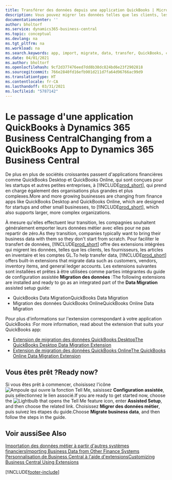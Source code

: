 ```yaml
---
title: Transférer des données depuis une application QuickBooks | Microsoft Docs
description: Vous pouvez migrer les données telles que les clients, les fournisseurs, les articles en inventaire et les comptes du grand livre des applications QuickBooks vers Business Central.
documentationcenter: ''
author: bholtorf
ms.service: dynamics365-business-central
ms.topic: conceptual
ms.devlang: na
ms.tgt_pltfrm: na
ms.workload: na
ms.search.keywords: app, import, migrate, data, transfer, QuickBooks, customize
ms.date: 04/01/2021
ms.author: bholtorf
ms.openlocfilehash: 9cf2d377476eed7dd8b38dc824bd6e23f2902818
ms.sourcegitcommit: 766e2840fd16efb901d211d7fa64d96766ac99d9
ms.translationtype: HT
ms.contentlocale: fr-CA
ms.lasthandoff: 03/31/2021
ms.locfileid: "5787142"
---
```

# <a name="changing-from-a-quickbooks-app-to-dynamics-365-business-central"></a><span data-ttu-id="8669e-103">Le passage d'une application QuickBooks à Dynamics 365 Business Central</span><span class="sxs-lookup"><span data-stu-id="8669e-103">Changing from a QuickBooks App to Dynamics 365 Business Central</span></span>
<span data-ttu-id="8669e-104">De plus en plus de sociétés croissantes passent d'applications financières comme QuickBooks Desktop et QuickBooks Online, qui sont conçues pour les startups et autres petites entreprises, à [!INCLUDE[prod_short](includes/prod_short.md)], qui prend en charge également des organisations plus grandes et plus complexes.</span><span class="sxs-lookup"><span data-stu-id="8669e-104">More and more growing businesses are changing from finance apps like QuickBooks Desktop and QuickBooks Online, which are designed for startups and other small businesses, to [!INCLUDE[prod_short](includes/prod_short.md)], which also supports larger, more complex organizations.</span></span> 

<span data-ttu-id="8669e-105">À mesure qu'elles effectuent leur transition, les compagnies souhaitent généralement emporter leurs données métier avec elles pour ne pas repartir de zéro.</span><span class="sxs-lookup"><span data-stu-id="8669e-105">As they transition, companies typically want to bring their business data with them so they don't start from scratch.</span></span> <span data-ttu-id="8669e-106">Pour faciliter le transfert de données, [!INCLUDE[prod_short](includes/prod_short.md)] offre des extensions intégrées qui migrent les données, telles que les clients, les fournisseurs, les articles en inventaire et les comptes GL.</span><span class="sxs-lookup"><span data-stu-id="8669e-106">To help transfer data, [!INCLUDE[prod_short](includes/prod_short.md)] offers built-in extensions that migrate data such as customers, vendors, inventory items, and general ledger accounts.</span></span> <span data-ttu-id="8669e-107">Les extensions suivantes sont installées et prêtes à être utilisées comme parties intégrantes du guide de configuration assistée **Migration des données** :</span><span class="sxs-lookup"><span data-stu-id="8669e-107">The following extensions are installed and ready to go as an integrated part of the **Data Migration** assisted setup guide:</span></span>

* <span data-ttu-id="8669e-108">QuickBooks Data Migration</span><span class="sxs-lookup"><span data-stu-id="8669e-108">QuickBooks Data Migration</span></span> 
* <span data-ttu-id="8669e-109">Migration des données QuickBooks Online</span><span class="sxs-lookup"><span data-stu-id="8669e-109">QuickBooks Online Data Migration</span></span>

<span data-ttu-id="8669e-110">Pour plus d'informations sur l'extension correspondant à votre application QuickBooks :</span><span class="sxs-lookup"><span data-stu-id="8669e-110">For more information, read about the extension that suits your QuickBooks app:</span></span>   

* [<span data-ttu-id="8669e-111">Extension de migration des données QuickBooks Desktop</span><span class="sxs-lookup"><span data-stu-id="8669e-111">The QuickBooks Desktop Data Migration Extension</span></span>](ui-extensions-quickbooks-data-migration.md)
* [<span data-ttu-id="8669e-112">Extension de migration des données QuickBooks Online</span><span class="sxs-lookup"><span data-stu-id="8669e-112">The QuickBooks Online Data Migration Extension</span></span>](ui-extensions-quickbooks-online-data-migration.md)

## <a name="ready-now"></a><span data-ttu-id="8669e-113">Vous êtes prêt ?</span><span class="sxs-lookup"><span data-stu-id="8669e-113">Ready now?</span></span>
<span data-ttu-id="8669e-114">Si vous êtes prêt à commencer, choisissez l'icône ![Ampoule qui ouvre la fonction Tell Me](media/ui-search/search_small.png "Dites-moi ce que vous voulez faire"), saisissez **Configuration assistée**, puis sélectionnez le lien associé.</span><span class="sxs-lookup"><span data-stu-id="8669e-114">If you are ready to get started now, choose the ![Lightbulb that opens the Tell Me feature](media/ui-search/search_small.png "Tell me what you want to do") icon, enter **Assisted Setup**, and then choose the related link.</span></span> <span data-ttu-id="8669e-115">Choisissez **Migrer des données métier**, puis suivez les étapes du guide.</span><span class="sxs-lookup"><span data-stu-id="8669e-115">Choose **Migrate business data**, and then follow the steps in the guide.</span></span>

## <a name="see-also"></a><span data-ttu-id="8669e-116">Voir aussi</span><span class="sxs-lookup"><span data-stu-id="8669e-116">See Also</span></span>
[<span data-ttu-id="8669e-117">Importation des données métier à partir d'autres systèmes financiers</span><span class="sxs-lookup"><span data-stu-id="8669e-117">Importing Business Data from Other Finance Systems</span></span>](across-import-data-configuration-packages.md)  
[<span data-ttu-id="8669e-118">Personnalisation de Business Central à l'aide d'extensions</span><span class="sxs-lookup"><span data-stu-id="8669e-118">Customizing Business Central Using Extensions</span></span>](ui-extensions.md)   


[!INCLUDE[footer-include](includes/footer-banner.md)]